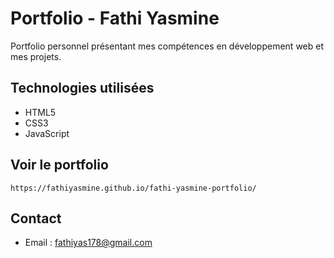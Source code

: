 # Portfolio - Fathi Yasmine

Portfolio personnel présentant mes compétences en développement web et mes projets.

##  Technologies utilisées
- HTML5
- CSS3
- JavaScript

##  Voir le portfolio
    https://fathiyasmine.github.io/fathi-yasmine-portfolio/

##  Contact
- Email : fathiyas178@gmail.com
